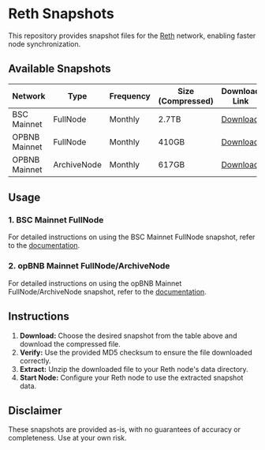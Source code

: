 # Reth Snapshots

This repository provides snapshot files for the [Reth](https://github.com/bnb-chain/reth) network, enabling faster node synchronization.

## Available Snapshots

| Network           | Type           | Frequency | Size (Compressed) | Download Link                               | CheckSum  |
|-------------------|----------------|-----------|-------------------|-------------------|-----------------------------------|
| BSC Mainnet       | FullNode       | Monthly   | 2.7TB             | [Download](https://pub-c0627345c16f47ab858c9469133073a8.r2.dev/reth-20240819.tar.lz4)    | bbb325df85ed4cb9ee4c65c4102fc12d(MD5)               |
| OPBNB Mainnet     | FullNode       | Monthly   | 410GB               | [Download](https://opbnb-snapshot-mainnet.bnbchain.org/geth-reth-full-20240822.tar.gz)  | 747e167cc129e8a158fe3cb227b059645e63dd63c8997773f3e835fce4711b6d(SHA256)               |
| OPBNB Mainnet     | ArchiveNode       | Monthly   | 617GB               | [Download](https://opbnb-snapshot-mainnet.bnbchain.org/geth-reth-archive-20240822.tar.gz)  | 4683e637eb0bf566d9513cb9521118a15ae3d5013faa604c4144b561abfa9aba(SHA256)               |

## Usage

### 1. BSC Mainnet FullNode

For detailed instructions on using the BSC Mainnet FullNode snapshot, refer to the [documentation](./guild/bsc-reth-fullnode-snapshot.md).

### 2. opBNB Mainnet FullNode/ArchiveNode

For detailed instructions on using the opBNB Mainnet FullNode/ArchiveNode snapshot, refer to the [documentation](./guild/opBNB-reth-snapshot.md).

## Instructions

1. **Download:** Choose the desired snapshot from the table above and download the compressed file.
2. **Verify:** Use the provided MD5 checksum to ensure the file downloaded correctly.
3. **Extract:** Unzip the downloaded file to your Reth node's data directory.
4. **Start Node:** Configure your Reth node to use the extracted snapshot data.

## Disclaimer

These snapshots are provided as-is, with no guarantees of accuracy or completeness. Use at your own risk.
